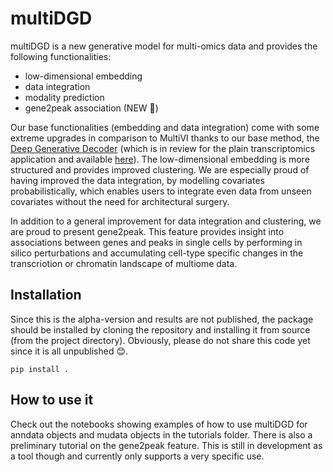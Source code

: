 # multiDGD

multiDGD is a new generative model for multi-omics data and provides the following functionalities:
- low-dimensional embedding
- data integration
- modality prediction
- gene2peak association (NEW :tada:)

Our base functionalities (embedding and data integration) come with some extreme upgrades in comparison to MultiVI thanks to our base method, the [Deep Generative Decoder](https://arxiv.org/abs/2110.06672) (which is in review for the plain transcriptomics application and available [here](https://github.com/Center-for-Health-Data-Science/scDGD)). The low-dimensional embedding is more structured and provides improved clustering. We are especially proud of having improved the data integration, by modelling covariates probabilistically, which enables users to integrate even data from unseen covariates without the need for architectural surgery.

In addition to a general improvement for data integration and clustering, we are proud to present gene2peak. This feature provides insight into associations between genes and peaks in single cells by performing in silico perturbations and accumulating cell-type specific changes in the transcriotion or chromatin landscape of multiome data.

## Installation

Since this is the alpha-version and results are not published, the package should be installed by cloning the repository and installing it from source (from the project directory). Obviously, please do not share this code yet since it is all unpublished :blush:.

```
pip install .
```

## How to use it

Check out the notebooks showing examples of how to use multiDGD for anndata objects and mudata objects in the tutorials folder. There is also a preliminary tutorial on the gene2peak feature. This is still in development as a tool though and currently only supports a very specific use.

